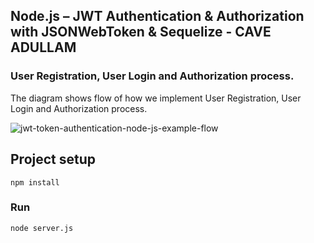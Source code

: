 ## Node.js – JWT Authentication & Authorization with JSONWebToken & Sequelize - CAVE ADULLAM

### User Registration, User Login and Authorization process.

The diagram shows flow of how we implement User Registration, User Login and Authorization process.

![jwt-token-authentication-node-js-example-flow](jwt-token-authentication-node-js-example-flow.png)

## Project setup

```
npm install
```

### Run

```
node server.js
```
